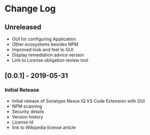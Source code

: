 # Change Log
## Unreleased
- GUI for configuring Application
- Other ecosystems besides NPM
- Improved look and feel to GUI
- Display remediation advice version
- Link to License obligation review tool

## [0.0.1] - 2019-05-31
### Initial Release
- Initial release of Sonatype Nexus IQ VS Code Extension with GUI
- NPM scanning
- Security details
- Version history
- License Id
- link to Wikipedia license article


  